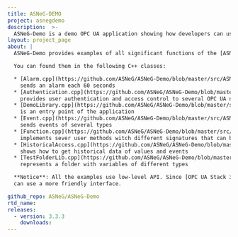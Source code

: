```yaml
---
title: ASNeG-DEMO
project: asnegdemo
description:  >-
  ASNeG-Demo is a demo OPC UA application showing how developers can use [OPC UA Stack](/projects/opcuastack)
layout: project_page
about: |
  ASNeG-Demo provides examples of all significant functions of the [ASNeG OPC UA Stack](/projects/opcuastack).

  You can found them in the following C++ classes:

  * [Alarm.cpp](https://github.com/ASNeG/ASNeG-Demo/blob/master/src/ASNeG-Demo/Library/Alarm.cpp)
    sends an alarm each 60 seconds
  * [Authentication.cpp](https://github.com/ASNeG/ASNeG-Demo/blob/master/src/ASNeG-Demo/Library/Authentication.cpp)
    provides user authentication and access control to several OPC UA nodes
  * [DemoLibrary.cpp](https://github.com/ASNeG/ASNeG-Demo/blob/master/src/ASNeG-Demo/Library/DemoLibrary.cpp)
    is an entry point of the application
  * [Event.cpp](https://github.com/ASNeG/ASNeG-Demo/blob/master/src/ASNeG-Demo/Library/Event.cpp)
    sends events of several types
  * [Function.cpp](https://github.com/ASNeG/ASNeG-Demo/blob/master/src/ASNeG-Demo/Library/Function.cpp)
    implements sever user methods witch different signatures that can be called with OPC UA Client
  * [HistoricalAccess.cpp](https://github.com/ASNeG/ASNeG-Demo/blob/master/src/ASNeG-Demo/Library/HistoricalAccess.cpp)
    shows how to get historical data of values and events
  * [TestFolderLib.cpp](https://github.com/ASNeG/ASNeG-Demo/blob/master/src/ASNeG-Demo/Library/TestFolderLib.cpp)
    represents a folder with variables of different types

  **Notice**: All the examples use low-level API. Since [OPC UA Stack 3.7.0](/news/2019/04/01/opcuastack-release-3.7.0.html) you
  can use a more friendly interface.

github_repo: ASNeG/ASNeG-Demo
rtd_name:
releases:
  - version: 3.3.3
    downloads:
---
```

